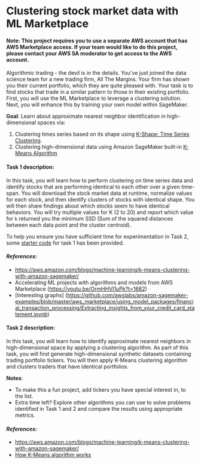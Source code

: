 # Clustering stock market data with ML Marketplace

#### Note: This project requires you to use a separate AWS account that has AWS Marketplace access. If your team would like to do this project, please contact your AWS SA moderator to get access to the AWS account.

Algorithmic trading - the devil is in the details. You've just joined the data science team for a new trading firm, All The Margins. Your firm has shown you their current portfolio, which they are quite pleased with. Your task is to find stocks that trade in a similar pattern to those in their existing portfolio. First, you will use the ML Marketplace to leverage a clustering solution. Next, you will enhance this by training your own model within SageMaker. 

**Goal**: Learn about approximate nearest neighbor identification in high-dimensional spaces via:

1. Clustering times series based on its shape using [K-Shape: Time Series Clustering](https://aws.amazon.com/marketplace/pp/Spotad-LTD-K-Shape-Time-Series-Clustering/prodview-bjbovimwn5ajs). 
2. Clustering high-dimensional data using Amazon SageMaker built-in [K-Means Algorithm](https://docs.aws.amazon.com/sagemaker/latest/dg/k-means.html)

#### Task 1 description:
In this task, you will learn how to perform clustering on time series data and identify stocks that are performing identical to each other over a given time-span. You will download the stock market data at runtime, normalize values for each stock, and then identify clusters of stocks with identical shape. You will then share findings about which stocks seem to have identical behaviors. You will try multiple values for K (2 to 20) and report which value for `k` returned you the minimum SSD (Sum of the squared distances between each data point and the cluster centroid). 

To help you ensure you have sufficient time for experimentation in Task 2, some [starter code](https://github.com/aws-samples/amazon-sagemaker-architecting-for-ml/blob/master/Starter-Code/Apply%20clustering%20techniques.ipynb) for task 1 has been provided. 

#### *References:*

* https://aws.amazon.com/blogs/machine-learning/k-means-clustering-with-amazon-sagemaker/
* Accelerating ML projects with algorithms and models from AWS Marketplace (https://youtu.be/OrmHHVI1uPk?t=1682)
* [Interesting graphs] (https://github.com/awslabs/amazon-sagemaker-examples/blob/master/aws_marketplace/using_model_packages/financial_transaction_processing/Extracting_insights_from_your_credit_card_statement.ipynb)

#### Task 2 description:
In this task, you will learn how to identify approximate nearest neighbors in high-dimensional space by applying a clustering algorithm. As part of this task, you will first generate high-dimensional synthetic datasets containing trading portfolio tickers. You will then apply K-Means clustering algorithm and clusters traders that have identical portfolios. 

**Notes**:

* To make this a fun project, add tickers you have special interest in, to the list.
* Extra time left? 
    Explore other algorithms you can use to solve problems identified in Task 1 and 2 and compare the results using appropriate metrics.


#### *References:*

* https://aws.amazon.com/blogs/machine-learning/k-means-clustering-with-amazon-sagemaker/
* [How K-Means algorithm works](https://docs.aws.amazon.com/sagemaker/latest/dg/algo-kmeans-tech-notes.html)
